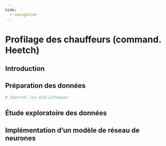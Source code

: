 ```yaml
---
hide:
  - navigation
---
```


# Profilage des chauffeurs (command. Heetch)

## **Introduction**



## **Préparation des données**

```r
# Importer les bibliothèques

```

## **Étude exploratoire des données**



## **Implémentation d’un modèle de réseau de neurones**

